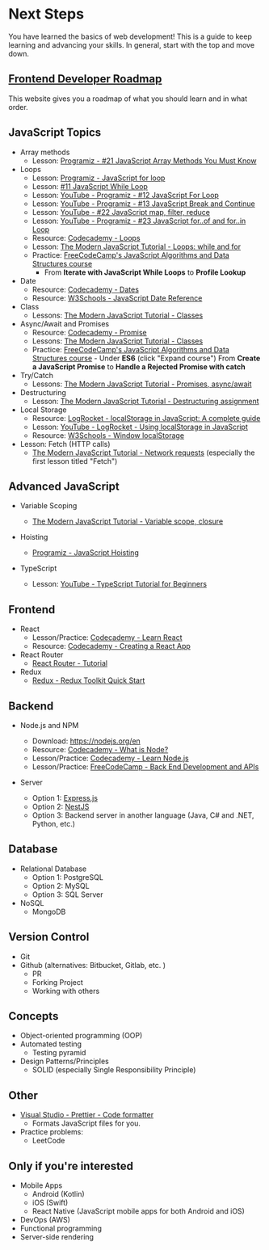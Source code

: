 # Next Steps

You have learned the basics of web development! This is a guide to keep learning and advancing your skills. In general, start with the top and move down.

## [Frontend Developer Roadmap](https://roadmap.sh/frontend)

This website gives you a roadmap of what you should learn and in what order.

## JavaScript Topics

- Array methods
  - Lesson: [Programiz - #21 JavaScript Array Methods You Must Know](https://www.youtube.com/watch?v=z5jqXRM2lFM&list=PL98qAXLA6afsQO62IkkidTHXmuL6k2rR6&index=21)
- Loops
  - Lesson: [Programiz - JavaScript for loop](https://www.programiz.com/javascript/for-loop)
  - Lesson: [#11 JavaScript While Loop](https://www.youtube.com/watch?v=RxMXNzHgGrY&list=PL98qAXLA6afsQO62IkkidTHXmuL6k2rR6&index=12)
  - Lesson: [YouTube - Programiz - #12 JavaScript For Loop](https://www.youtube.com/watch?v=Y32i2I-Pcc8&list=PL98qAXLA6afsQO62IkkidTHXmuL6k2rR6&index=12)
  - Lesson: [YouTube - Programiz - #13 JavaScript Break and Continue](https://www.youtube.com/watch?v=YZ-e2vKKKe0&list=PL98qAXLA6afsQO62IkkidTHXmuL6k2rR6&index=15)
  - Lesson: [YouTube - #22 JavaScript map, filter, reduce](https://www.youtube.com/watch?v=KdWHEeTg7I4&list=PL98qAXLA6afsQO62IkkidTHXmuL6k2rR6&index=23)
  - Lesson: [YouTube - Programiz - #23 JavaScript for..of and for..in Loop](https://www.youtube.com/watch?v=IYHI3-ciH5o&list=PL98qAXLA6afsQO62IkkidTHXmuL6k2rR6&index=24)
  - Resource: [Codecademy - Loops](https://www.codecademy.com/resources/docs/javascript/loops)
  - Lesson: [The Modern JavaScript Tutorial - Loops: while and for](https://javascript.info/while-for)
  - Practice: [FreeCodeCamp's JavaScript Algorithms and Data Structures course](https://www.freecodecamp.org/learn/javascript-algorithms-and-data-structures/#basic-javascript)
    - From **Iterate with JavaScript While Loops** to **Profile Lookup**
- Date
  - Resource: [Codecademy - Dates](https://www.codecademy.com/resources/docs/javascript/dates)
  - Resource: [W3Schools - JavaScript Date Reference](https://www.w3schools.com/jsref/jsref_obj_date.asp)
- Class
  - Lessons: [The Modern JavaScript Tutorial - Classes](https://javascript.info/classes)
- Async/Await and Promises
  - Resource: [Codecademy - Promise](https://www.codecademy.com/resources/docs/javascript/promise)
  - Lessons: [The Modern JavaScript Tutorial - Classes](https://javascript.info/classes)
  - Practice: [FreeCodeCamp's JavaScript Algorithms and Data Structures course](https://www.freecodecamp.org/learn/javascript-algorithms-and-data-structures/#basic-javascript) - Under **ES6** (click "Expand course") From **Create a JavaScript Promise** to **Handle a Rejected Promise with catch**
- Try/Catch
  - Lessons: [The Modern JavaScript Tutorial - Promises, async/await](https://javascript.info/async)
- Destructuring
  - Lesson: [The Modern JavaScript Tutorial - Destructuring assignment](https://javascript.info/destructuring-assignment)
- Local Storage
  - Resource: [LogRocket - localStorage in JavaScript: A complete guide](https://blog.logrocket.com/localstorage-javascript-complete-guide/)
  - Lesson: [YouTube - LogRocket - Using localStorage in JavaScript](https://www.youtube.com/watch?v=LfeOLVGHiXI)
  - Resource: [W3Schools - Window localStorage](https://www.w3schools.com/jsref/prop_win_localstorage.asp)
- Lesson: Fetch (HTTP calls)
  - [The Modern JavaScript Tutorial - Network requests](https://javascript.info/network) (especially the first lesson titled "Fetch")

## Advanced JavaScript

- Variable Scoping

  - [The Modern JavaScript Tutorial - Variable scope, closure](https://javascript.info/closure)

- Hoisting
  - [Programiz - JavaScript Hoisting](https://www.programiz.com/javascript/hoisting)
- TypeScript
  - Lesson: [YouTube - TypeScript Tutorial for Beginners](https://www.youtube.com/watch?v=d56mG7DezGs)

## Frontend

- React
  - Lesson/Practice: [Codecademy - Learn React](https://www.codecademy.com/learn/react-101)
  - Resource: [Codecademy - Creating a React App](https://www.codecademy.com/article/how-to-create-a-react-app)
- React Router
  - [React Router - Tutorial](https://reactrouter.com/en/main/start/tutorial)
- Redux
  - [Redux - Redux Toolkit Quick Start](https://redux.js.org/tutorials/quick-start)

## Backend

- Node.js and NPM

  - Download: <https://nodejs.org/en>
  - Resource: [Codecademy - What is Node?](https://www.codecademy.com/article/what-is-node)
  - Lesson/Practice: [Codecademy - Learn Node.js](https://www.codecademy.com/learn/learn-node-js)
  - Lesson/Practice: [FreeCodeCamp - Back End Development and APIs](https://www.freecodecamp.org/learn/back-end-development-and-apis/)

- Server
  - Option 1: [Express.js](https://expressjs.com/)
  - Option 2: [NestJS](https://nestjs.com/)
  - Option 3: Backend server in another language (Java, C# and .NET, Python, etc.)

## Database

- Relational Database
  - Option 1: PostgreSQL
  - Option 2: MySQL
  - Option 3: SQL Server
- NoSQL
  - MongoDB

## Version Control

- Git
- Github (alternatives: Bitbucket, Gitlab, etc. )
  - PR
  - Forking Project
  - Working with others

## Concepts

- Object-oriented programming (OOP)
- Automated testing
  - Testing pyramid
- Design Patterns/Principles
  - SOLID (especially Single Responsibility Principle)

## Other

- [Visual Studio - Prettier - Code formatter](https://marketplace.visualstudio.com/items?itemName=esbenp.prettier-vscode)
  - Formats JavaScript files for you.
- Practice problems:
  - LeetCode

## Only if you're interested

- Mobile Apps
  - Android (Kotlin)
  - iOS (Swift)
  - React Native (JavaScript mobile apps for both Android and iOS)
- DevOps (AWS)
- Functional programming
- Server-side rendering
